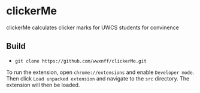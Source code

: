 # clickerMe
clickerMe calculates clicker marks for UWCS students for convinence 

## Build
- `git clone https://github.com/wwxnff/clickerMe.git`

To run the extension, open `chrome://extensions` and enable `Developer mode`. Then click `Load unpacked extension` and navigate to the `src` directory. The extension will then be loaded.
